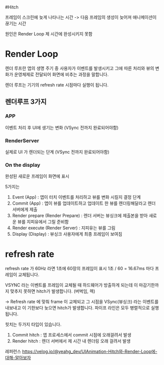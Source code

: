 #Hitch

프레임이 스크린에 늦게 나타나는 시간
-> 다음 프레임의 생성이 늦어져 애니메이션이 끊기는 시간

원인은 Render Loop 제 시간에 완성시키지 못함


# Render Loop
렌더 루프란 앱의 생명 주기 중 사용자가 이벤트를 발생시키고 그에 따른 처리와 뷰의 변화가 운영체제로 전달되어 화면에 비추는 과정을 말합니다.

렌더 루프는 기기의 refresh rate 시점마다 실행이 됩니다.

## 렌더루프 3가지
### APP
이벤트 처리 후 UI에 생기는 변화 (VSync 전까지 완료되어야함) 

### RenderServer
실제로 UI 가 렌더되는 단계 (VSync 전까지 완료되어야함)

### On the display
완성된 새로운 프레임이 화면에 표시 

5가지는
1. Event (App) : 앱이 터치 이벤트를 처리하고 뷰를 변화 시킬지 결정 단계
2. Commit (App) : 앱이 뷰를 업데이트하고 업데이트 한 뷰를 렌더링해달라고 렌더 서버에게 제출
3. Render prepare (Render Prepare) : 렌더 서버는 뷰싱크에 제출본을 받아 새로운 뷰를 지피유에서 그릴 준비함
4. Render execute (Render Server) : 지피유는 뷰를 그림
5. Display (Display) : 뷰싱크 사용자에게 최종 프레임이 보여짐


# refresh rate 

refresh rate 가 60Hz 라면 1초에 60장의 프레임이 표시
1초 / 60 = 16.67ms 마다 프레임이 교체됩니다.

VSYNC 라는 이벤트를 프레임이 교체될 때 하드웨어가 방출하게 되는데
이 마감기한까지 맞추지 못하면 hitch가 발생합니다.
(버벅임, 렉)


-> Refresh rate 에 맞춰 frame 이 교체되고 그 시점을 VSync(뷰싱크) 라는 이벤트를 내보내고 이 기한보다 늦으면 hitch가 발생합니다.
파이프 라인은 모두 병렬적으로 실행됩니다.



힛치는 두가지 타입이 있습니다.
1. Commit hitch : 앱 프로세스에서 commit 시점에 오래걸려서 발생
2. Render hitch : 렌더 서버에서 제 시간 내 렌더링 오래 걸려서 발생



레퍼런스
https://velog.io/@yeahg_dev/UIAnimation-Hitch와-Render-Loop에-대해-알아보자



